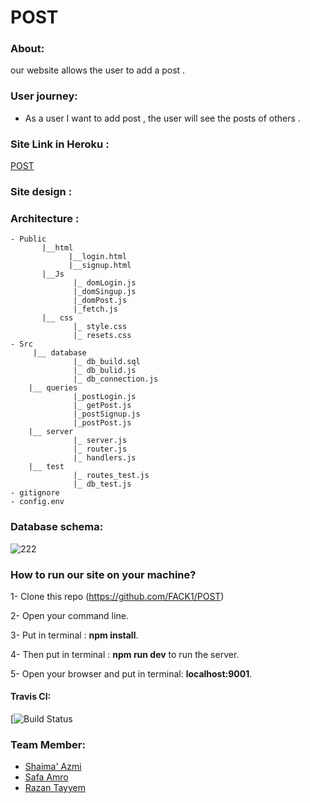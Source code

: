 # POST

### About:
our website allows the user to add a post .
### User journey: 
 - As a user I want to add post , the user will see the posts of others  .
### Site Link in Heroku :
[POST]() 
### Site design :

### Architecture :
```
- Public
       |__html
             |__login.html
             |__signup.html
       |__Js
              |_ domLogin.js
              |_domSingup.js
              |_domPost.js
              |_fetch.js
       |__ css
              |_ style.css
              |_ resets.css
- Src
     |__ database
              |_ db_build.sql
              |_ db_bulid.js
              |_ db_connection.js
    |__ queries
              |_postLogin.js
              |_ getPost.js
              |_postSignup.js
              |_postPost.js
    |__ server
              |_ server.js
              |_ router.js
              |_ handlers.js
    |__ test
              |_ routes_test.js
              |_ db_test.js
- gitignore
- config.env
```

### Database schema:

![222](https://user-images.githubusercontent.com/37650536/49822335-6b9e3780-fd42-11e8-8554-256eefcc294f.png)







 ### How to run our site on your machine?

1- Clone this repo (https://github.com/FACK1/POST)

2- Open your command line.

3- Put in terminal : **npm install**.

4- Then put in terminal : **npm run dev** to run the server. 

5- Open your browser and put in terminal: **localhost:9001**.




#### Travis CI:

[![Build Status]()
### Team Member:

- [Shaima' Azmi](https://github.com/shaima96)
- [Safa Amro](https://github.com/safaaamro)
- [Razan Tayyem](https://github.com/RazanTayyem)



